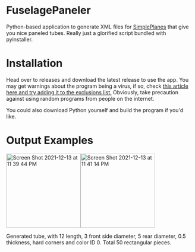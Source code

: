 # FuselagePaneler
Python-based application to generate XML files for [SimplePlanes](http://www.simpleplanes.com) that give you nice paneled tubes. Really just a glorified script bundled with pyinstaller.
# Installation
Head over to releases and download the latest release to use the app. You may get warnings about the program being a virus, if so, check [this article here and try adding it to the exclusions list.](https://softwarekeep.com/help-center/operation-did-not-complete-successfully-because-the-file-contains-a-virus) Obviously, take precaution against using random programs from people on the internet. 

You could also download Python yourself and build the program if you'd like.

# Output Examples
<img height="200" alt="Screen Shot 2021-12-13 at 11 39 44 PM" src="https://user-images.githubusercontent.com/32413097/145934186-727bbf57-f6c2-43a6-807c-41d1267a1565.png"><img height="200" alt="Screen Shot 2021-12-13 at 11 41 14 PM" src="https://user-images.githubusercontent.com/32413097/145934295-636f8f2e-c3eb-477a-91d9-917bf0113931.png">

Generated tube, with 12 length, 3 front side diameter, 5 rear diameter, 0.5 thickness, hard corners and color ID 0. Total 50 rectangular pieces.
